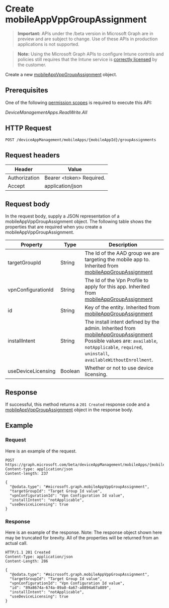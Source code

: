 ﻿# Create mobileAppVppGroupAssignment

> **Important:** APIs under the /beta version in Microsoft Graph are in preview and are subject to change. Use of these APIs in production applications is not supported.

> **Note:** Using the Microsoft Graph APIs to configure Intune controls and policies still requires that the Intune service is [correctly licensed](https://go.microsoft.com/fwlink/?linkid=839381) by the customer.

Create a new [mobileAppVppGroupAssignment](../resources/intune_apps_mobileappvppgroupassignment.md) object.
## Prerequisites
One of the following [permission scopes](https://developer.microsoft.com/en-us/graph/docs/authorization/permission_scopes) is required to execute this API:

*DeviceManagementApps.ReadWrite.All*
## HTTP Request
<!-- {
  "blockType": "ignored"
}
-->
```http
POST /deviceAppManagement/mobileApps/{mobileAppId}/groupAssignments
```

## Request headers
|Header|Value|
|---|---|
|Authorization|Bearer &lt;token&gt; Required.|
|Accept|application/json|

## Request body
In the request body, supply a JSON representation of a mobileAppVppGroupAssignment object.
The following table shows the properties that are required when you create a mobileAppVppGroupAssignment.

|Property|Type|Description|
|---|---|---|
|targetGroupId|String|The Id of the AAD group we are targeting the mobile app to. Inherited from [mobileAppGroupAssignment](../resources/intune_apps_mobileappgroupassignment.md)|
|vpnConfigurationId|String|The Id of the Vpn Profile to apply for this app. Inherited from [mobileAppGroupAssignment](../resources/intune_apps_mobileappgroupassignment.md)|
|id|String|Key of the entity. Inherited from [mobileAppGroupAssignment](../resources/intune_apps_mobileappgroupassignment.md)|
|installIntent|String|The install intent defined by the admin. Inherited from [mobileAppGroupAssignment](../resources/intune_apps_mobileappgroupassignment.md) Possible values are: `available`, `notApplicable`, `required`, `uninstall`, `availableWithoutEnrollment`.|
|useDeviceLicensing|Boolean|Whether or not to use device licensing.|

## Response
If successful, this method returns a `201 Created` response code and a [mobileAppVppGroupAssignment](../resources/intune_apps_mobileappvppgroupassignment.md) object in the response body.

## Example
### Request
Here is an example of the request.
```http
POST https://graph.microsoft.com/beta/deviceAppManagement/mobileApps/{mobileAppId}/groupAssignments
Content-type: application/json
Content-length: 237

{
  "@odata.type": "#microsoft.graph.mobileAppVppGroupAssignment",
  "targetGroupId": "Target Group Id value",
  "vpnConfigurationId": "Vpn Configuration Id value",
  "installIntent": "notApplicable",
  "useDeviceLicensing": true
}
```

### Response
Here is an example of the response. Note: The response object shown here may be truncated for brevity. All of the properties will be returned from an actual call.
```http
HTTP/1.1 201 Created
Content-Type: application/json
Content-Length: 286

{
  "@odata.type": "#microsoft.graph.mobileAppVppGroupAssignment",
  "targetGroupId": "Target Group Id value",
  "vpnConfigurationId": "Vpn Configuration Id value",
  "id": "89a8674a-674a-89a8-4a67-a8894a67a889",
  "installIntent": "notApplicable",
  "useDeviceLicensing": true
}
```



